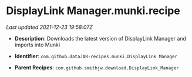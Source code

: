 # DisplayLink Manager.munki.recipe

_Last updated 2021-12-23 19:58:07Z_

- **Description**: Downloads the latest version of DisplayLink Manager and imports into Munki

- **Identifier**: `com.github.dataJAR-recipes.munki.DisplayLink Manager`

- **Parent Recipes**: `com.github.smithjw.download.DisplayLink_Manager`